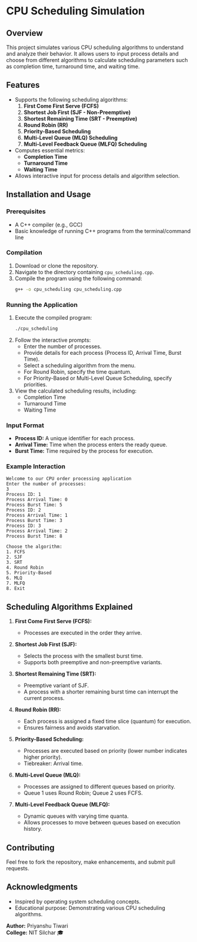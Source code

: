 # CPU Scheduling Simulation

## Overview
This project simulates various CPU scheduling algorithms to understand and analyze their behavior. It allows users to input process details and choose from different algorithms to calculate scheduling parameters such as completion time, turnaround time, and waiting time.

## Features
- Supports the following scheduling algorithms:
  1. **First Come First Serve (FCFS)**
  2. **Shortest Job First (SJF - Non-Preemptive)**
  3. **Shortest Remaining Time (SRT - Preemptive)**
  4. **Round Robin (RR)**
  5. **Priority-Based Scheduling**
  6. **Multi-Level Queue (MLQ) Scheduling**
  7. **Multi-Level Feedback Queue (MLFQ) Scheduling**
- Computes essential metrics:
  - **Completion Time**
  - **Turnaround Time**
  - **Waiting Time**
- Allows interactive input for process details and algorithm selection.

## Installation and Usage

### Prerequisites
- A C++ compiler (e.g., GCC)
- Basic knowledge of running C++ programs from the terminal/command line

### Compilation
1. Download or clone the repository.
2. Navigate to the directory containing `cpu_scheduling.cpp`.
3. Compile the program using the following command:
   ```bash
   g++ -o cpu_scheduling cpu_scheduling.cpp
   ```

### Running the Application
1. Execute the compiled program:
   ```bash
   ./cpu_scheduling
   ```
2. Follow the interactive prompts:
   - Enter the number of processes.
   - Provide details for each process (Process ID, Arrival Time, Burst Time).
   - Select a scheduling algorithm from the menu.
   - For Round Robin, specify the time quantum.
   - For Priority-Based or Multi-Level Queue Scheduling, specify priorities.
3. View the calculated scheduling results, including:
   - Completion Time
   - Turnaround Time
   - Waiting Time

### Input Format
- **Process ID:** A unique identifier for each process.
- **Arrival Time:** Time when the process enters the ready queue.
- **Burst Time:** Time required by the process for execution.

### Example Interaction
```
Welcome to our CPU order processing application
Enter the number of processes:
3
Process ID: 1
Process Arrival Time: 0
Process Burst Time: 5
Process ID: 2
Process Arrival Time: 1
Process Burst Time: 3
Process ID: 3
Process Arrival Time: 2
Process Burst Time: 8

Choose the algorithm: 
1. FCFS
2. SJF
3. SRT
4. Round Robin
5. Priority-Based
6. MLQ
7. MLFQ
8. Exit
```

## Scheduling Algorithms Explained

1. **First Come First Serve (FCFS):**
   - Processes are executed in the order they arrive.

2. **Shortest Job First (SJF):**
   - Selects the process with the smallest burst time.
   - Supports both preemptive and non-preemptive variants.

3. **Shortest Remaining Time (SRT):**
   - Preemptive variant of SJF.
   - A process with a shorter remaining burst time can interrupt the current process.

4. **Round Robin (RR):**
   - Each process is assigned a fixed time slice (quantum) for execution.
   - Ensures fairness and avoids starvation.

5. **Priority-Based Scheduling:**
   - Processes are executed based on priority (lower number indicates higher priority).
   - Tiebreaker: Arrival time.

6. **Multi-Level Queue (MLQ):**
   - Processes are assigned to different queues based on priority.
   - Queue 1 uses Round Robin; Queue 2 uses FCFS.

7. **Multi-Level Feedback Queue (MLFQ):**
   - Dynamic queues with varying time quanta.
   - Allows processes to move between queues based on execution history.

## Contributing
Feel free to fork the repository, make enhancements, and submit pull requests.

## Acknowledgments
- Inspired by operating system scheduling concepts.
- Educational purpose: Demonstrating various CPU scheduling algorithms.

**Author:** Priyanshu Tiwari  
**College:** NIT Silchar 🎓
